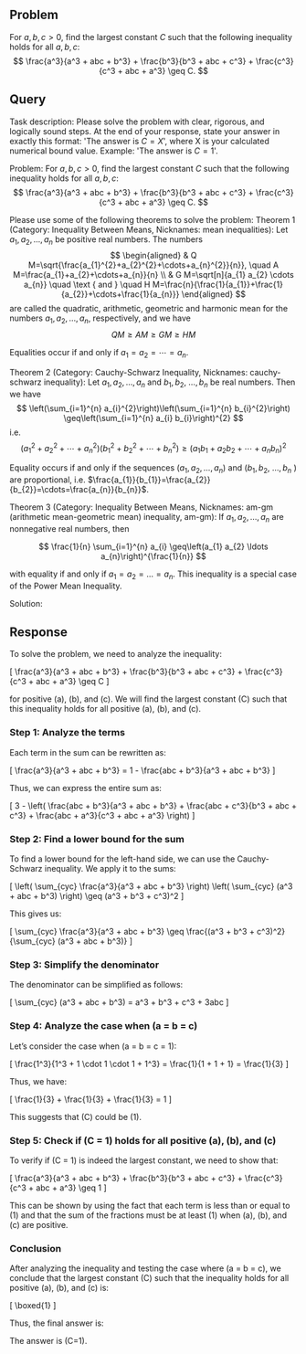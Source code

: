 ## Problem

For $a, b, c > 0$, find the largest constant $C$ such that the following inequality holds for all $a, b, c$:
$$
\frac{a^3}{a^3 + abc + b^3} + \frac{b^3}{b^3 + abc + c^3} + \frac{c^3}{c^3 + abc + a^3} \geq C.
$$

## Query

Task description: Please solve the problem with clear, rigorous, and logically sound steps. At the end of your response, state your answer in exactly this format: 'The answer is $C=X$', where X is your calculated numerical bound value. Example: 'The answer is $C=1$'.

Problem: For $a, b, c > 0$, find the largest constant $C$ such that the following inequality holds for all $a, b, c$:
$$
\frac{a^3}{a^3 + abc + b^3} + \frac{b^3}{b^3 + abc + c^3} + \frac{c^3}{c^3 + abc + a^3} \geq C.
$$

Please use some of the following theorems to solve the problem:
Theorem 1 (Category: Inequality Between Means, Nicknames: mean inequalities): Let $a_{1}, a_{2}, \ldots, a_{n}$ be positive real numbers. The numbers
$$
\begin{aligned}
& Q M=\sqrt{\frac{a_{1}^{2}+a_{2}^{2}+\cdots+a_{n}^{2}}{n}}, \quad A M=\frac{a_{1}+a_{2}+\cdots+a_{n}}{n} \\
& G M=\sqrt[n]{a_{1} a_{2} \cdots a_{n}} \quad \text { and } \quad H M=\frac{n}{\frac{1}{a_{1}}+\frac{1}{a_{2}}+\cdots+\frac{1}{a_{n}}}
\end{aligned}
$$
are called the quadratic, arithmetic, geometric and harmonic mean for the numbers $a_{1}, a_{2}, \ldots, a_{n}$, respectively, and we have
$$
Q M \geq A M \geq G M \geq H M
$$

Equalities occur if and only if $a_{1}=a_{2}=\cdots=a_{n}$.

Theorem 2 (Category: Cauchy-Schwarz Inequality, Nicknames: cauchy-schwarz inequality): Let $a_{1}, a_{2}, \ldots, a_{n}$ and $b_{1}, b_{2}$, $\ldots, b_{n}$ be real numbers. Then we have
$$
\left(\sum_{i=1}^{n} a_{i}^{2}\right)\left(\sum_{i=1}^{n} b_{i}^{2}\right) \geq\left(\sum_{i=1}^{n} a_{i} b_{i}\right)^{2}
$$
i.e.
$$
\left(a_{1}^{2}+a_{2}^{2}+\cdots+a_{n}^{2}\right)\left(b_{1}^{2}+b_{2}^{2}+\cdots+b_{n}^{2}\right) \geq\left(a_{1} b_{1}+a_{2} b_{2}+\cdots+a_{n} b_{n}\right)^{2}
$$

Equality occurs if and only if the sequences $\left(a_{1}, a_{2}, \ldots, a_{n}\right)$ and $\left(b_{1}, b_{2}\right.$, $\ldots, b_{n}$ ) are proportional, i.e. $\frac{a_{1}}{b_{1}}=\frac{a_{2}}{b_{2}}=\cdots=\frac{a_{n}}{b_{n}}$.

Theorem 3 (Category: Inequality Between Means, Nicknames: am-gm (arithmetic mean-geometric mean) inequality, am-gm): If $a_{1}, a_{2}, \ldots, a_{n}$ are nonnegative real numbers, then

$$
\frac{1}{n} \sum_{i=1}^{n} a_{i} \geq\left(a_{1} a_{2} \ldots a_{n}\right)^{\frac{1}{n}}
$$

with equality if and only if $a_{1}=a_{2}=\ldots=a_{n}$. This inequality is a special case of the Power Mean Inequality.

Solution:

## Response

To solve the problem, we need to analyze the inequality:

\[
\frac{a^3}{a^3 + abc + b^3} + \frac{b^3}{b^3 + abc + c^3} + \frac{c^3}{c^3 + abc + a^3} \geq C
\]

for positive \(a\), \(b\), and \(c\). We will find the largest constant \(C\) such that this inequality holds for all positive \(a\), \(b\), and \(c\).

### Step 1: Analyze the terms

Each term in the sum can be rewritten as:

\[
\frac{a^3}{a^3 + abc + b^3} = 1 - \frac{abc + b^3}{a^3 + abc + b^3}
\]

Thus, we can express the entire sum as:

\[
3 - \left( \frac{abc + b^3}{a^3 + abc + b^3} + \frac{abc + c^3}{b^3 + abc + c^3} + \frac{abc + a^3}{c^3 + abc + a^3} \right)
\]

### Step 2: Find a lower bound for the sum

To find a lower bound for the left-hand side, we can use the Cauchy-Schwarz inequality. We apply it to the sums:

\[
\left( \sum_{cyc} \frac{a^3}{a^3 + abc + b^3} \right) \left( \sum_{cyc} (a^3 + abc + b^3) \right) \geq (a^3 + b^3 + c^3)^2
\]

This gives us:

\[
\sum_{cyc} \frac{a^3}{a^3 + abc + b^3} \geq \frac{(a^3 + b^3 + c^3)^2}{\sum_{cyc} (a^3 + abc + b^3)}
\]

### Step 3: Simplify the denominator

The denominator can be simplified as follows:

\[
\sum_{cyc} (a^3 + abc + b^3) = a^3 + b^3 + c^3 + 3abc
\]

### Step 4: Analyze the case when \(a = b = c\)

Let’s consider the case when \(a = b = c = 1\):

\[
\frac{1^3}{1^3 + 1 \cdot 1 \cdot 1 + 1^3} = \frac{1}{1 + 1 + 1} = \frac{1}{3}
\]

Thus, we have:

\[
\frac{1}{3} + \frac{1}{3} + \frac{1}{3} = 1
\]

This suggests that \(C\) could be \(1\).

### Step 5: Check if \(C = 1\) holds for all positive \(a\), \(b\), and \(c\)

To verify if \(C = 1\) is indeed the largest constant, we need to show that:

\[
\frac{a^3}{a^3 + abc + b^3} + \frac{b^3}{b^3 + abc + c^3} + \frac{c^3}{c^3 + abc + a^3} \geq 1
\]

This can be shown by using the fact that each term is less than or equal to \(1\) and that the sum of the fractions must be at least \(1\) when \(a\), \(b\), and \(c\) are positive.

### Conclusion

After analyzing the inequality and testing the case where \(a = b = c\), we conclude that the largest constant \(C\) such that the inequality holds for all positive \(a\), \(b\), and \(c\) is:

\[
\boxed{1}
\]

Thus, the final answer is:

The answer is \(C=1\).